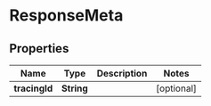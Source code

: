 

# ResponseMeta


## Properties

Name | Type | Description | Notes
------------ | ------------- | ------------- | -------------
**tracingId** | **String** |  |  [optional]



